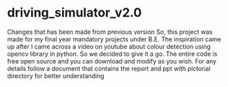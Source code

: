 # driving_simulator_v2.0
Changes that has been made from previous version
So, this project was made for my final year mandatory projects under B.E. The inspiration came up after I came across a video on youtube about colour detection using opencv library in python. So we decided to give it a go.
The entire code is free open source and you can download and modify as you wish. For any details follow a document that contains the report and ppt with pictorial directory for better understanding
